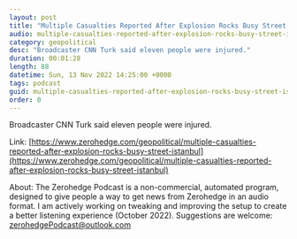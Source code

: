 ```yaml
---
layout: post
title: "Multiple Casualties Reported After Explosion Rocks Busy Street In Istanbul"
audio: multiple-casualties-reported-after-explosion-rocks-busy-street-istanbul-0
category: geopolitical
desc: "Broadcaster CNN Turk said eleven people were injured."
duration: 00:01:28
length: 88
datetime: Sun, 13 Nov 2022 14:25:00 +0000
tags: podcast
guid: multiple-casualties-reported-after-explosion-rocks-busy-street-istanbul-0
order: 0
---
```

Broadcaster CNN Turk said eleven people were injured.

Link: [https://www.zerohedge.com/geopolitical/multiple-casualties-reported-after-explosion-rocks-busy-street-istanbul](https://www.zerohedge.com/geopolitical/multiple-casualties-reported-after-explosion-rocks-busy-street-istanbul)

About: The Zerohedge Podcast is a non-commercial, automated program, designed to give people a way to get news from Zerohedge in an audio format.  I am actively working on tweaking and improving the setup to create a better listening experience (October 2022).  Suggestions are welcome: [zerohedgePodcast@outlook.com](mailto:zerohedgePodcast@outlook.com)